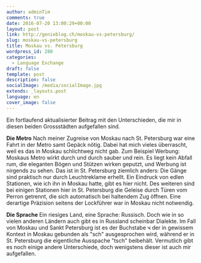 ```yaml
---
author: adminTim
comments: true
date: 2016-07-20 13:00:29+00:00
layout: post
link: http://genieblog.ch/moskau-vs-petersburg/
slug: moskau-vs-petersburg
title: Moskau vs. Petersburg
wordpress_id: 280
categories:
  - Language Exchange
draft: false
template: post
description: false
socialImage: /media/socialImage.jpg
extends: _layouts.post
language: en
cover_image: false
---
```


Ein fortlaufend aktualisierter Beitrag mit den Unterschieden, die mir in diesen beiden Grossstädten aufgefallen sind.

**Die Metro**
Nach meiner Zugreise von Moskau nach St. Petersburg war eine Fahrt in der Metro samt Gepäck nötig. Dabei hat mich vieles überrascht, weil es das in Moskau schlichtweg nicht gab. Zum Beispiel Werbung: Moskaus Metro wirkt durch und durch sauber und rein. Es liegt kein Abfall rum, die eleganten Bögen und Stützen wirken geputzt, und Werbung ist nirgends zu sehen. Das ist in St. Petersburg ziemlich anders: Die Gänge sind praktisch nur durch Leuchtreklame erhellt. Ein Eindruck von edlen Stationen, wie ich ihn in Moskau hatte, gibt es hier nicht. Des weiteren sind bei einigen Stationen hier in St. Petersburg die Geleise durch Türen vom Perron getrennt, die sich automatisch bei haltendem Zug öffnen. Eine derartige Präzision seitens der Lockführer war in Moskau nicht notwendig.

**Die Sprache**
Ein riesiges Land, eine Sprache: Russisch. Doch wie in so vielen anderen Ländern auch gibt es in Russland scheinbar Dialekte. Im Fall von Moskau und Sankt Petersburg ist es der Buchstabe ч der in gewissem Kontext in Moskau gebunden als "sch" ausgesprochen wird, während er in St. Petersburg die eigentliche Ausspache "tsch" beibehält. Vermutlich gibt es noch einige andere Unterschiede, doch wenigstens dieser ist auch mir aufgefallen.
